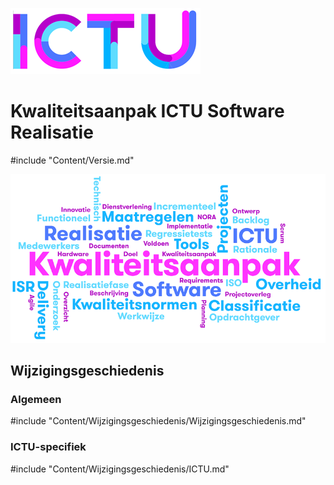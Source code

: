 ![ICTU](../../Content/Images/ICTU.png "ictu-logo")

# Kwaliteitsaanpak ICTU Software Realisatie

#include "Content/Versie.md"

![wordcloud](../../Content/Images/word-cloud.png "word-cloud")

## Wijzigingsgeschiedenis

### Algemeen

#include "Content/Wijzigingsgeschiedenis/Wijzigingsgeschiedenis.md"

### ICTU-specifiek

#include "Content/Wijzigingsgeschiedenis/ICTU.md"
